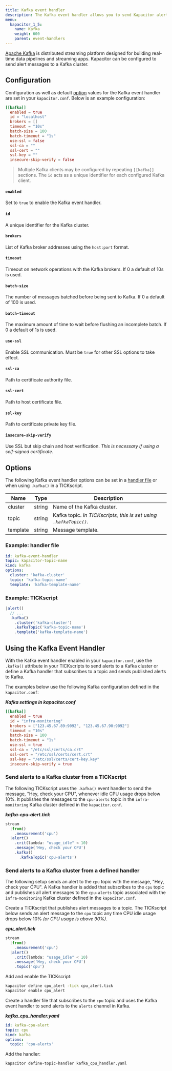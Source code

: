 ```yaml
---
title: Kafka event handler
description: The Kafka event handler allows you to send Kapacitor alerts to an Apache Kafka cluster. This page includes configuration options and usage examples.
menu:
  kapacitor_1_5:
    name: Kafka
    weight: 600
    parent: event-handlers
---
```


[Apache Kafka](https://kafka.apache.org/) is distributed streaming platform
designed for building real-time data pipelines and streaming apps.
Kapacitor can be configured to send alert messages to a Kafka cluster.

## Configuration
Configuration as well as default [option](#options) values for the Kafka event
handler are set in your `kapacitor.conf`.
Below is an example configuration:

```toml
[[kafka]]
  enabled = true
  id = "localhost"
  brokers = []
  timeout = "10s"
  batch-size = 100
  batch-timeout = "1s"
  use-ssl = false
  ssl-ca = ""
  ssl-cert = ""
  ssl-key = ""
  insecure-skip-verify = false
```

> Multiple Kafka clients may be configured by repeating `[[kafka]]` sections.
> The `id` acts as a unique identifier for each configured Kafka client.

#### `enabled`
Set to `true` to enable the Kafka event handler.

#### `id`
A unique identifier for the Kafka cluster.

#### `brokers`
List of Kafka broker addresses using the `host:port` format.

#### `timeout`
Timeout on network operations with the Kafka brokers.
If 0 a default of 10s is used.

#### `batch-size`
The number of messages batched before being sent to Kafka.
If 0 a default of 100 is used.

#### `batch-timeout`
The maximum amount of time to wait before flushing an incomplete batch.
If 0 a default of 1s is used.

#### `use-ssl`
Enable SSL communication.
Must be `true` for other SSL options to take effect.

#### `ssl-ca`
Path to certificate authority file.

#### `ssl-cert`
Path to host certificate file.

#### `ssl-key`
Path to certificate private key file.

#### `insecure-skip-verify`
Use SSL but skip chain and host verification.
_This is necessary if using a self-signed certificate._

## Options
The following Kafka event handler options can be set in a
[handler file](/kapacitor/v1.5/event_handlers/#handler-file) or when using
`.kafka()` in a TICKscript.

| Name     | Type   | Description                                                       |
| ----     | ----   | -----------                                                       |
| cluster  | string | Name of the Kafka cluster.                                        |
| topic    | string | Kafka topic. _In TICKscripts, this is set using `.kafkaTopic()`._ |
| template | string | Message template.                                                 |

### Example: handler file
```yaml
id: kafka-event-handler
topic: kapacitor-topic-name
kind: kafka
options:
  cluster: 'kafka-cluster'
  topic: 'kafka-topic-name'
  template: 'kafka-template-name'
```

### Example: TICKscript
```js
|alert()
  // ...
  .kafka()
    .cluster('kafka-cluster')
    .kafkaTopic('kafka-topic-name')
    .template('kafka-template-name')
```

##  Using the Kafka Event Handler
With the Kafka event handler enabled in your `kapacitor.conf`, use the `.kafka()`
attribute in your TICKscripts to send alerts to a Kafka cluster or define a
Kafka handler that subscribes to a topic and sends published alerts to Kafka.

The examples below use the following Kafka configuration defined in the `kapacitor.conf`:

_**Kafka settings in kapacitor.conf**_  
```toml
[[kafka]]
  enabled = true
  id = "infra-monitoring"
  brokers = ["123.45.67.89:9092", "123.45.67.90:9092"]
  timeout = "10s"
  batch-size = 100
  batch-timeout = "1s"
  use-ssl = true
  ssl-ca = "/etc/ssl/certs/ca.crt"
  ssl-cert = "/etc/ssl/certs/cert.crt"
  ssl-key = "/etc/ssl/certs/cert-key.key"
  insecure-skip-verify = true
```

### Send alerts to a Kafka cluster from a TICKscript

The following TICKscript uses the `.kafka()` event handler to send the message,
"Hey, check your CPU", whenever idle CPU usage drops below 10%.
It publishes the messages to the `cpu-alerts` topic in the `infra-monitoring`
Kafka cluster defined in the `kapacitor.conf`.

_**kafka-cpu-alert.tick**_  
```js
stream
  |from()
    .measurement('cpu')
  |alert()
    .crit(lambda: "usage_idle" < 10)
    .message('Hey, check your CPU')
    .kafka()
      .kafkaTopic('cpu-alerts')
```

### Send alerts to a Kafka cluster from a defined handler

The following setup sends an alert to the `cpu` topic with the message, "Hey,
check your CPU". A Kafka handler is added that subscribes to the `cpu` topic and
publishes all alert messages to the `cpu-alerts` topic associated with the
`infra-monitoring` Kafka cluster defined in the `kapacitor.conf`.

Create a TICKscript that publishes alert messages to a topic.
The TICKscript below sends an alert message to the `cpu` topic any time CPU
idle usage drops below 10% _(or CPU usage is above 90%)_.

_**cpu\_alert.tick**_
```js
stream
  |from()
    .measurement('cpu')
  |alert()
    .crit(lambda: "usage_idle" < 10)
    .message('Hey, check your CPU')
    .topic('cpu')
```

Add and enable the TICKscript:

```bash
kapacitor define cpu_alert -tick cpu_alert.tick
kapacitor enable cpu_alert
```

Create a handler file that subscribes to the `cpu` topic and uses the Kafka
event handler to send alerts to the `alerts` channel in Kafka.

_**kafka\_cpu\_handler.yaml**_
```yaml
id: kafka-cpu-alert
topic: cpu
kind: kafka
options:
  topic: 'cpu-alerts'
```

Add the handler:

```bash
kapacitor define-topic-handler kafka_cpu_handler.yaml
```
